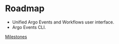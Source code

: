 # Roadmap

- Unified Argo Events and Workflows user interface.
- Argo Events CLI.

[Milestones](https://github.com/argoproj/argo-events/milestones)